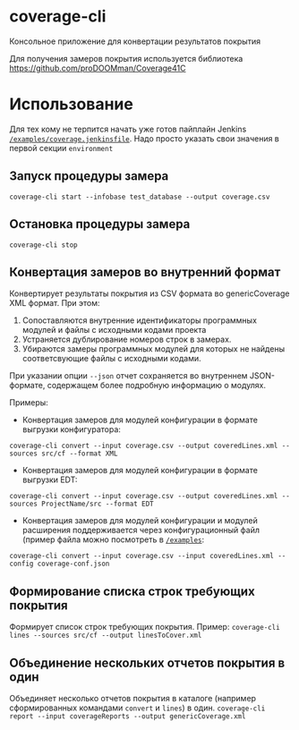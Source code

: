 # coverage-cli
Консольное приложение для конвертации результатов покрытия 

Для получения замеров покрытия используется библиотека https://github.com/proDOOMman/Coverage41C 

# Использование

Для тех кому не терпится начать уже готов пайплайн Jenkins [`/examples/coverage.jenkinsfile`](examples/coverage.jenkinsfile).
Надо просто указать свои значения в первой секции `environment`

## Запуск процедуры замера

`coverage-cli start --infobase test_database --output coverage.csv`

## Остановка процедуры замера

`coverage-cli stop`

## Конвертация замеров во внутренний формат

Конвертирует результаты покрытия из CSV формата во genericCoverage XML формат. При этом:
1. Сопоставляются внутренние идентификаторы программных модулей и файлы с исходными кодами проекта
2. Устраняется дублирование номеров строк в замерах.
3. Убираются замеры программных модулей для которых не найдены соответсвующие файлы с исходными кодами.

При указании опции `--json` отчет сохраняется во внутреннем JSON-формате, содержащем более подробную информацию о модулях.

Примеры:
* Конвертация замеров для модулей конфигурации в формате выгрузки конфигуратора:

`coverage-cli convert --input coverage.csv --output coveredLines.xml --sources src/cf --format XML`

* Конвертация замеров для модулей конфигурации в формате выгрузки EDT:

`coverage-cli convert --input coverage.csv --output coveredLines.xml --sources ProjectName/src --format EDT`

* Конвертация замеров для модулей конфигурации и модулей расширения поддерживается через конфигурационный файл (пример файла можно посмотреть в [`/examples`](examples):

`coverage-cli convert --input coverage.csv --input coveredLines.xml --config coverage-conf.json`

## Формирование списка строк требующих покрытия

Формирует список строк требующих покрытия. Пример:
`coverage-cli lines --sources src/cf --output linesToCover.xml`

## Объединение нескольких отчетов покрытия в один

Объединяет несколько отчетов покрытия в каталоге (например сформированных командами `convert` и `lines`) в один. 
`coverage-cli report --input coverageReports --output genericCoverage.xml`
